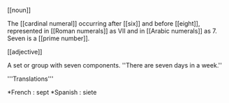 [[noun]]

The [[cardinal numeral]] occurring after [[six]] and before [[eight]], represented in [[Roman numerals]] as VII and in [[Arabic numerals]] as 7. Seven is a [[prime number]].

[[adjective]]

A set or group with seven components. ''There are seven days in a week.''


'''Translations'''

*French : sept
*Spanish : siete